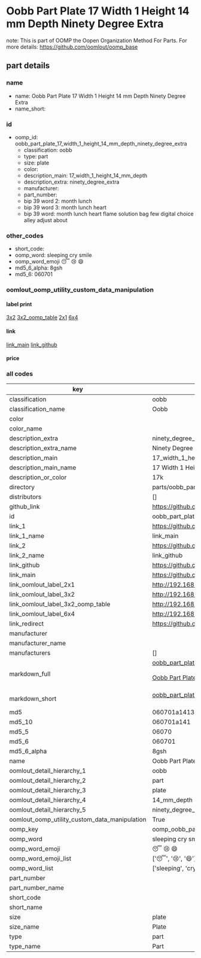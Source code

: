 # Oobb Part Plate 17 Width 1 Height 14 mm Depth Ninety Degree Extra  

note: This is part of OOMP the Oopen Organization Method For Parts. For more details: https://github.com/oomlout/oomp_base

##  part details
  







### name
* name: Oobb Part Plate 17 Width 1 Height 14 mm Depth Ninety Degree Extra
* name_short: 
### id
* oomp_id: oobb_part_plate_17_width_1_height_14_mm_depth_ninety_degree_extra
  * classification: oobb
  * type: part
  * size: plate
  * color: 
  * description_main: 17_width_1_height_14_mm_depth
  * description_extra: ninety_degree_extra
  * manufacturer: 
  * part_number: 
  * bip 39 word 2: month lunch
  * bip 39 word 3: month lunch heart
  * bip 39 word: month lunch heart flame solution bag few digital choice alley adjust about

### other_codes
* short_code: 
* oomp_word: sleeping cry smile
* oomp_word_emoji :sleeping: :cry: :smile:
* md5_6_alpha: 8gsh
* md5_6: 060701






### oomlout_oomp_utility_custom_data_manipulation
#### label print
[3x2](http://192.168.1.245:1112/?label=oomp%208gsh)
[3x2_oomp_table](http://192.168.1.108:1112/?label=oomp%208gsh)
[2x1](http://192.168.1.242:1112/?label=oomp%208gsh)
[6x4](http://192.168.1.55:1112/?label=oomp%208gsh)    

#### link

[link_main](https://github.com/oomlout/oomlout_oomp_version_1_messy/tree/main/parts/oobb_part_plate_17_width_1_height_14_mm_depth_ninety_degree_extra) [link_github](https://github.com/oomlout/oomlout_oomp_version_1_messy/tree/main/parts/oobb_part_plate_17_width_1_height_14_mm_depth_ninety_degree_extra)                             

#### price







### all codes 
| key | value |  
| --- | --- |  
| classification | oobb |  
| classification_name | Oobb |  
| color |  |  
| color_name |  |  
| description_extra | ninety_degree_extra |  
| description_extra_name | Ninety Degree Extra |  
| description_main | 17_width_1_height_14_mm_depth |  
| description_main_name | 17 Width 1 Height 14 mm Depth |  
| description_or_color | 17k |  
| directory | parts/oobb_part_plate_17_width_1_height_14_mm_depth_ninety_degree_extra |  
| distributors | [] |  
| github_link | https://github.com/oomlout/oomlout_oomp_part_src/tree/main/parts/oobb_part_plate_17_width_1_height_14_mm_depth_ninety_degree_extra |  
| id | oobb_part_plate_17_width_1_height_14_mm_depth_ninety_degree_extra |  
| link_1 | https://github.com/oomlout/oomlout_oomp_version_1_messy/tree/main/parts/oobb_part_plate_17_width_1_height_14_mm_depth_ninety_degree_extra |  
| link_1_name | link_main |  
| link_2 | https://github.com/oomlout/oomlout_oomp_version_1_messy/tree/main/parts/oobb_part_plate_17_width_1_height_14_mm_depth_ninety_degree_extra |  
| link_2_name | link_github |  
| link_github | https://github.com/oomlout/oomlout_oomp_version_1_messy/tree/main/parts/oobb_part_plate_17_width_1_height_14_mm_depth_ninety_degree_extra |  
| link_main | https://github.com/oomlout/oomlout_oomp_version_1_messy/tree/main/parts/oobb_part_plate_17_width_1_height_14_mm_depth_ninety_degree_extra |  
| link_oomlout_label_2x1 | http://192.168.1.242:1112/?label=oomp%208gsh |  
| link_oomlout_label_3x2 | http://192.168.1.245:1112/?label=oomp%208gsh |  
| link_oomlout_label_3x2_oomp_table | http://192.168.1.108:1112/?label=oomp%208gsh |  
| link_oomlout_label_6x4 | http://192.168.1.55:1112/?label=oomp%208gsh |  
| link_redirect | https://github.com/oomlout/oomlout_oomp_version_1_messy/tree/main/parts/oobb_part_plate_17_width_1_height_14_mm_depth_ninety_degree_extra |  
| manufacturer |  |  
| manufacturer_name |  |  
| manufacturers | [] |  
| markdown_full | [oobb_part_plate_17_width_1_height_14_mm_depth_ninety_degree_extra](none)<br>[](none)<br>[Oobb Part Plate 17 Width 1 Height 14 Mm Depth Ninety Degree Extra](none)<br><br> |  
| markdown_short | [oobb_part_plate_17_width_1_height_14_mm_depth_ninety_degree_extra](none)<br><br> |  
| md5 | 060701a1413deab046676584d4a14c7b |  
| md5_10 | 060701a141 |  
| md5_5 | 06070 |  
| md5_6 | 060701 |  
| md5_6_alpha | 8gsh |  
| name | Oobb Part Plate 17 Width 1 Height 14 mm Depth Ninety Degree Extra |  
| oomlout_detail_hierarchy_1 | oobb |  
| oomlout_detail_hierarchy_2 | part |  
| oomlout_detail_hierarchy_3 | plate |  
| oomlout_detail_hierarchy_4 | 14_mm_depth |  
| oomlout_detail_hierarchy_5 | ninety_degree_extra |  
| oomlout_oomp_utility_custom_data_manipulation | True |  
| oomp_key | oomp_oobb_part_plate_17_width_1_height_14_mm_depth_ninety_degree_extra |  
| oomp_word | sleeping cry smile |  
| oomp_word_emoji | :sleeping: :cry: :smile: |  
| oomp_word_emoji_list | [':sleeping:', ':cry:', ':smile:'] |  
| oomp_word_list | ['sleeping', 'cry', 'smile'] |  
| part_number |  |  
| part_number_name |  |  
| short_code |  |  
| short_name |  |  
| size | plate |  
| size_name | Plate |  
| type | part |  
| type_name | Part |  
